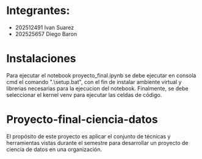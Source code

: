 # Integrantes:
- 202512491 Ivan Suarez
- 202525657 Diego Baron

# Instalaciones
Para ejecutar el notebook proyecto_final.ipynb se debe ejecutar en consola cmd el comando ".\setup.bat", con el fin de instalar ambiente virtual y librerias necesarias para la ejecucion del notebook. Finalmente, se debe seleccionar el kernel venv para ejecutar las celdas de código.


# Proyecto-final-ciencia-datos
El propósito de este proyecto es aplicar el conjunto de técnicas y herramientas vistas durante el semestre para desarrollar un proyecto de ciencia de datos en una organización.


